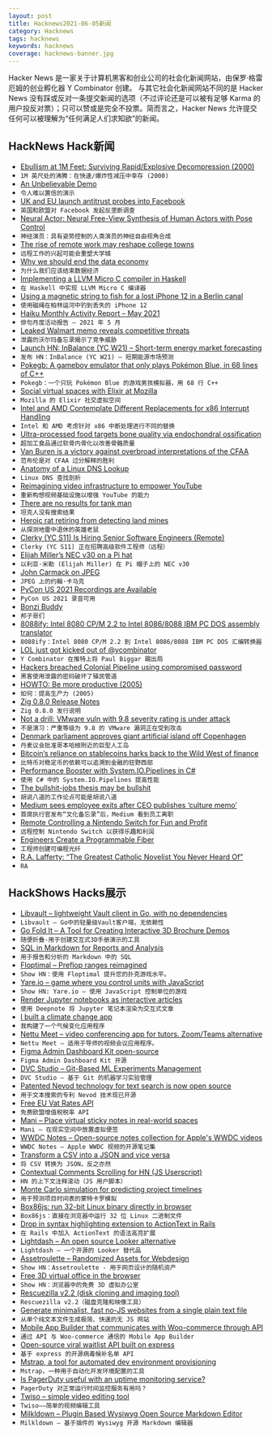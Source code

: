 ```yaml
---
layout: post
title: Hacknews2021-06-05新闻
category: Hacknews
tags: hacknews
keywords: hacknews
coverage: hacknews-banner.jpg
---
```


Hacker News 是一家关于计算机黑客和创业公司的社会化新闻网站，由保罗·格雷厄姆的创业孵化器 Y Combinator 创建。
与其它社会化新闻网站不同的是 Hacker News 没有踩或反对一条提交新闻的选项（不过评论还是可以被有足够 Karma 的用户投反对票）；只可以赞或是完全不投票。简而言之，Hacker News 允许提交任何可以被理解为“任何满足人们求知欲”的新闻。

## HackNews Hack新闻


- [Ebullism at 1M Feet: Surviving Rapid/Explosive Decompression (2000)](http://www.geoffreylandis.com/ebullism.html)
- `1M 英尺处的沸腾：在快速/爆炸性减压中幸存 (2000)`
- [An Unbelievable Demo](https://brendangregg.com/blog/2021-06-04/an-unbelievable-demo.html)
- `令人难以置信的演示`
- [UK and EU launch antitrust probes into Facebook](https://www.ft.com/content/1836b3a0-cf7b-4dd1-9821-85f209e15667)
- `英国和欧盟对 Facebook 发起反垄断调查`
- [Neural Actor: Neural Free-View Synthesis of Human Actors with Pose Control](http://gvv.mpi-inf.mpg.de/projects/NeuralActor/)
- `神经演员：具有姿势控制的人类演员的神经自由视角合成`
- [The rise of remote work may reshape college towns](https://www.chronicle.com/article/the-rise-of-remote-work-may-reshape-college-towns-heres-how-these-campuses-are-wooing-transplants)
- `远程工作的兴起可能会重塑大学城`
- [Why we should end the data economy](https://thereboot.com/why-we-should-end-the-data-economy/)
- `为什么我们应该结束数据经济`
- [Implementing a LLVM Micro C compiler in Haskell](https://blog.josephmorag.com/posts/mcc0/)
- `在 Haskell 中实现 LLVM Micro C 编译器`
- [Using a magnetic string to fish for a lost iPhone 12 in a Berlin canal](https://riedel.wtf/iphone-12-pro-in-canal-magsafe-fishing-rod/)
- `使用磁绳在柏林运河中钓到丢失的 iPhone 12`
- [Haiku Monthly Activity Report – May 2021](https://www.haiku-os.org/blog/pulkomandy/2021-06-03-haiku_activity_report_may_2021/)
- `俳句月度活动报告 – 2021 年 5 月`
- [Leaked Walmart memo reveals competitive threats](https://www.vox.com/recode/22423706/walmart-memo-retail-amazon-target-instacart)
- `泄露的沃尔玛备忘录揭示了竞争威胁`
- [Launch HN: InBalance (YC W21) – Short-term energy market forecasting](item?id=27395238)
- `发布 HN：InBalance (YC W21) – 短期能源市场预测`
- [Pokegb: A gameboy emulator that only plays Pokémon Blue, in 68 lines of C++](https://binji.github.io/posts/pokegb/)
- `Pokegb：一个只玩 Pokémon Blue 的游戏男孩模拟器，用 68 行 C++`
- [Social virtual spaces with Elixir at Mozilla](https://elixir-lang.org/blog/2021/06/02/social-virtual-spaces-with-elixir-at-mozilla/)
- `Mozilla 的 Elixir 社交虚拟空间`
- [Intel and AMD Contemplate Different Replacements for x86 Interrupt Handling](https://www.eejournal.com/article/we-interrupt-this-program/)
- `Intel 和 AMD 考虑针对 x86 中断处理进行不同的替换`
- [Ultra-processed food targets bone quality via endochondral ossification](https://www.nature.com/articles/s41413-020-00127-9)
- `超加工食品通过软骨内骨化以改善骨骼质量`
- [Van Buren is a victory against overbroad interpretations of the CFAA](https://www.eff.org/deeplinks/2021/06/van-buren-victory-against-overbroad-interpretations-cfaa-protects-security)
- `范布伦是对 CFAA 过分解释的胜利`
- [Anatomy of a Linux DNS Lookup](https://zwischenzugs.com/2018/06/08/anatomy-of-a-linux-dns-lookup-part-i/)
- `Linux DNS 查找剖析`
- [Reimagining video infrastructure to empower YouTube](https://blog.youtube/inside-youtube/new-era-video-infrastructure/)
- `重新构想视频基础设施以增强 YouTube 的能力`
- [There are no results for tank man](https://www.bing.com/images/search?q=tank+man)
- `坦克人没有搜索结果`
- [Heroic rat retiring from detecting land mines](https://www.npr.org/2021/06/04/1003258540/after-years-of-detecting-land-mines-a-heroic-rat-is-hanging-up-his-sniffer)
- `从探测地雷中退休的英雄老鼠`
- [Clerky (YC S11) Is Hiring Senior Software Engineers (Remote)](https://jobs.lever.co/clerky/295375d9-c3d9-4ec8-99e0-bc5ac6232a64?lever-origin=applied&lever-source%5B%5D=HN)
- `Clerky (YC S11) 正在招聘高级软件工程师（远程）`
- [Elijah Miller’s NEC v30 on a Pi hat](https://virtuallyfun.com/wordpress/2021/06/04/elijah-millers-nec-v30-on-a-pi-hat/)
- `以利亚·米勒 (Elijah Miller) 在 Pi 帽子上的 NEC v30`
- [John Carmack on JPEG](https://twitter.com/ID_AA_Carmack/status/1400930510671601666)
- `JPEG 上的约翰·卡马克`
- [PyCon US 2021 Recordings are Available](https://pycon.blogspot.com/2021/06/pycon-us-2021-recordings-are-complete.html?m=1)
- `PyCon US 2021 录音可用`
- [Bonzi Buddy](https://bonzi.link/)
- `邦子哥们`
- [8088ify: Intel 8080 CP/M 2.2 to Intel 8086/8088 IBM PC DOS assembly translator](https://github.com/ibara/8088ify)
- `8088ify：Intel 8080 CP/M 2.2 到 Intel 8086/8088 IBM PC DOS 汇编转换器`
- [LOL just got kicked out of  @ycombinator](https://twitter.com/paulbiggar/status/1400904600421535744)
- `Y Combinator 在推特上将 Paul Biggar 踢出局`
- [Hackers breached Colonial Pipeline using compromised password](https://www.bloomberg.com/news/articles/2021-06-04/hackers-breached-colonial-pipeline-using-compromised-password)
- `黑客使用泄露的密码破坏了殖民管道`
- [HOWTO: Be more productive (2005)](http://www.aaronsw.com/weblog/productivity)
- `如何：提高生产力 (2005)`
- [Zig 0.8.0 Release Notes](https://ziglang.org/download/0.8.0/release-notes.html)
- `Zig 0.8.0 发行说明`
- [Not a drill: VMware vuln with 9.8 severity rating is under attack](https://arstechnica.com/gadgets/2021/06/under-exploit-vmware-vulnerability-with-severity-rating-of-9-8-out-of-10/)
- `不是演习：严重等级为 9.8 的 VMware 漏洞正在受到攻击`
- [Denmark parliament approves giant artificial island off Copenhagen](https://www.bbc.co.uk/news/world-europe-57348415)
- `丹麦议会批准哥本哈根附近的巨型人工岛`
- [Bitcoin’s reliance on stablecoins harks back to the Wild West of finance](https://www.wsj.com/articles/bitcoins-reliance-on-stablecoins-harks-back-to-the-wild-west-of-finance-11622115246)
- `比特币对稳定币的依赖可以追溯到金融的狂野西部`
- [Performance Booster with System.IO.Pipelines in C#](https://goldytech.wordpress.com/2021/05/31/performance-booster-with-system-io-pipelines-in-c/)
- `使用 C# 中的 System.IO.Pipelines 提高性能`
- [The bullshit-jobs thesis may be bullshit](https://www.economist.com/business/2021/06/05/why-the-bullshit-jobs-thesis-may-be-well-bullshit)
- `胡说八道的工作论点可能是胡说八道`
- [Medium sees employee exits after CEO publishes ‘culture memo’](https://techcrunch.com/2021/06/03/medium-exodus-culture-memo/)
- `首席执行官发布“文化备忘录”后，Medium 看到员工离职`
- [Remote Controlling a Nintendo Switch for Fun and Profit](https://aricodes.net/posts/remote-controlling-a-nintendo-switch/)
- `远程控制 Nintendo Switch 以获得乐趣和利润`
- [Engineers Create a Programmable Fiber](https://news.mit.edu/2021/programmable-fiber-0603)
- `工程师创建可编程光纤`
- [R.A. Lafferty: “The Greatest Catholic Novelist You Never Heard Of”](https://www.benedictinstitute.org/2018/02/r-lafferty-greatest-catholic-novelist-never-heard/)
- `RA`


## HackShows Hacks展示

- [ Libvault – lightweight Vault client in Go, with no dependencies](https://github.com/canidam/libvault)
- `Libvault – Go中的轻量级Vault客户端，无依赖性`
- [ Go Fold It – A Tool for Creating Interactive 3D Brochure Demos](http://gofoldit.com/demo)
- `随便折叠-用于创建交互式3D手册演示的工具`
- [ SQL in Markdown for Reports and Analysis](https://www.evidence.dev)
- `用于报告和分析的 Markdown 中的 SQL`
- [ Floptimal – Preflop ranges reimagined](https://floptimal.com)
- `Show HN：使用 Floptimal 提升您的扑克游戏水平。`
- [ Yare.io – game where you control units with JavaScript](https://yare.io)
- `Show HN: Yare.io – 使用 JavaScript 控制单位的游戏`
- [ Render Jupyter notebooks as interactive articles](https://deepnote.com/viewer)
- `使用 Deepnote 将 Jupyter 笔记本渲染为交互式文章`
- [ I built a climate change app](https://changeit.app/)
- `我构建了一个气候变化应用程序`
- [ Nettu Meet – video conferencing app for tutors. Zoom/Teams alternative](https://github.com/fmeringdal/nettu-meet)
- `Nettu Meet – 适用于导师的视频会议应用程序。 `
- [ Figma Admin Dashboard Kit open-source](https://www.figma.com/community/file/981909581633093086)
- `Figma Admin Dashboard Kit 开源`
- [ DVC Studio – Git-Based ML Experiments Management](https://studio.iterative.ai/)
- `DVC Studio – 基于 Git 的机器学习实验管理`
- [ Patented Nevod technology for text search is now open source](https://github.com/nezaboodka/nevod)
- `用于文本搜索的专利 Nevod 技术现已开源`
- [ Free EU Vat Rates API](https://exchangerate.host/#/)
- `免费欧盟增值税税率 API`
- [ Mani – Place virtual sticky notes in real-world spaces](https://www.mani.ai/)
- `Mani – 在现实空间中放置虚拟便签`
- [ WWDC Notes – Open-source notes collection for Apple's WWDC videos](https://wwdcnotes.com)
- `WWDC Notes – Apple WWDC 视频的开源笔记集`
- [ Transform a CSV into a JSON and vice versa](https://jsonmatic.com/)
- `将 CSV 转换为 JSON，反之亦然`
- [ Contextual Comments Scrolling for HN (JS Userscript)](https://greasyfork.org/en/scripts/427429-hacker-news-contextual-comments-sticky-tree)
- `HN 的上下文注释滚动（JS 用户脚本）`
- [ Monte Carlo simulation for predicting project timelines](https://quotes.vistimo.com)
- `用于预测项目时间表的蒙特卡罗模拟`
- [ Box86js: run 32-bit Linux binary directly in browser](https://raoofha.github.io/box86js/)
- `Box86js：直接在浏览器中运行 32 位 Linux 二进制文件`
- [ Drop in syntax highlighting extension to ActionText in Rails](https://github.com/ayushn21/actiontext-syntax-highlighter)
- `在 Rails 中加入 ActionText 的语法高亮扩展`
- [ Lightdash – An open source Looker alternative](https://github.com/lightdash/lightdash)
- `Lightdash – 一个开源的 Looker 替代品`
- [ Assetroulette – Randomized Assets for Webdesign](https://assetroulette.com/)
- `Show HN：Assetroulette - 用于网页设计的随机资产`
- [ Free 3D virtual office in the browser](https://www.spot.xyz)
- `Show HN：浏览器中的免费 3D 虚拟办公室`
- [ Rescuezilla v2.2 (disk cloning and imaging tool)](https://github.com/rescuezilla/rescuezilla/releases/latest)
- `Rescuezilla v2.2（磁盘克隆和映像工具）`
- [ Generate minimalist, fast no-JS websites from a single plain text file](https://leoncvlt.github.io/imml)
- `从单个纯文本文件生成极简、快速的无 JS 网站`
- [ Mobile App Builder that communicates with Woo-commerce through API](https://stacksmarket.co/mobile-app/)
- `通过 API 与 Woo-commerce 通信的 Mobile App Builder`
- [ Open-source viral waitlist API built on express](https://github.com/AdrianArtiles/viral-waitlist-api)
- `基于 express 的开源病毒候补名单 API`
- [ Mstrap, a tool for automated dev environment provisioning](https://mstrap.dev)
- `Mstrap，一种用于自动化开发环境配置的工具`
- [ Is PagerDuty useful with an uptime monitoring service?](https://odown.io/product/api-monitoring)
- `PagerDuty 对正常运行时间监控服务有用吗？`
- [ Twiso – simple video editing tool](https://video.twiso.co/)
- `Twiso——简单的视频编辑工具`
- [ Milkldown – Plugin Based Wysiwyg Open Source Markdown Editor](https://saul-mirone.github.io/milkdown/#/)
- `Milkldown – 基于插件的 Wysiwyg 开源 Markdown 编辑器`


